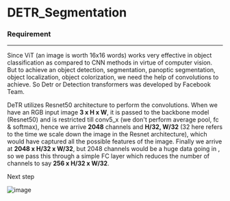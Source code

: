 # DETR_Segmentation

### Requirement



------------------------------


Since ViT (an image is worth 16x16 words) works very effective in object classification as compared to CNN methods in virtue of computer vision. But to achieve an object detection, segmentation, panoptic segmentation, object localization, object colorization, we need the help of convolutions to achieve. So Detr or Detection transformers was developed by Facebook Team.

DeTR utilizes Resnet50 architecture to perform the convolutions. When we have an RGB input image **3 x H x W**, it is passed to the backbone model (Resnet50) and is restricted till conv5_x (we don't perform average pool, fc & softmax), hence we arrive **2048** channels and **H/32, W/32** (32 here refers to the time we scale down the image in the Resnet architecture), which would have captured all the possible features of the image. Finally we arrive at **2048 x H/32 x W/32**, but 2048 channels would be a huge data going in , so we pass this through a simple FC layer which reduces the number of channels to say **256 x H/32 x W/32**.

Next step 

![image](https://user-images.githubusercontent.com/47082769/131225487-0f2cc3c8-1c8c-4fc5-ae0e-c613181b31fc.png)





